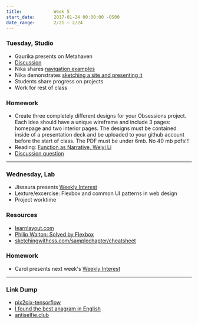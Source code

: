 ```yaml
---
title:            Week 5
start_date:       2017-01-24 00:00:00 -0500
date_range:       2/21 – 2/24
---
```


### Tuesday, Studio
- Gaurika presents on Metahaven
- [Discussion](https://docs.google.com/document/d/1Pt6o_3SZ1jl8owZCKsCh1bACCghAytSPgUCGsA7TJPU/edit?usp=sharing)
- Nika shares [navigation examples](../assets/lectures/lecture5-nav.pdf)
- Nika demonstrates [sketching a site and presenting it](/lectures/studio/website-sketches)
- Students share progress on projects
- Work for rest of class

### Homework

- Create three completely different designs for your Obsessions project. Each idea should have a unique wireframe and include 3 pages: homepage and two interior pages. The designs must be contained inside of a presentation deck and be uploaded to your github account before the start of class. The PDF must be under 6mb. No 40 mb pdfs!!!
- Reading: [Function as Narrative, Weiyi Li](/assets/readings/li-function-as-narrative.pdf)
- [Discussion question](https://docs.google.com/document/d/1by_NNcE3WUnujxAa24-UMC13iPJZeY2Q0GyjgS8ND6g/edit?usp=sharing)

---

### Wednesday, Lab

- Jissaura presents [Weekly Interest](/projects/weekly_interest)
- Lexture/excercise: Flexbox and common UI patterns in web design
- Project worktime

### Resources

- [learnlayout.com](http://learnlayout.com/)
- [Philip Walton: Solved by Flexbox](https://philipwalton.github.io/solved-by-flexbox/)
- [sketchingwithcss.com/samplechapter/cheatsheet](http://www.sketchingwithcss.com/samplechapter/cheatsheet.html)

### Homework

- Carol presents next week's [Weekly Interest](/projects/weekly_interest)

---

### Link Dump

- [pix2pix-tensorflow](http://affinelayer.com/pixsrv/index.html)
- [I found the best anagram in English](http://blog.plover.com/lang/anagram-scoring.html)
- [antiselfie.club](https://antiselfie.club/)
